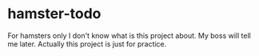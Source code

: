 # hamster-todo
For hamsters only
I don't know what is this project about. My boss will tell me later.
Actually this project is just for practice. 